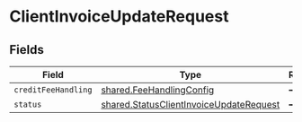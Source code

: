 # ClientInvoiceUpdateRequest


## Fields

| Field                                                                                                     | Type                                                                                                      | Required                                                                                                  | Description                                                                                               |
| --------------------------------------------------------------------------------------------------------- | --------------------------------------------------------------------------------------------------------- | --------------------------------------------------------------------------------------------------------- | --------------------------------------------------------------------------------------------------------- |
| `creditFeeHandling`                                                                                       | [shared.FeeHandlingConfig](../../../sdk/models/shared/feehandlingconfig.md)                               | :heavy_minus_sign:                                                                                        | N/A                                                                                                       |
| `status`                                                                                                  | [shared.StatusClientInvoiceUpdateRequest](../../../sdk/models/shared/statusclientinvoiceupdaterequest.md) | :heavy_minus_sign:                                                                                        | N/A                                                                                                       |